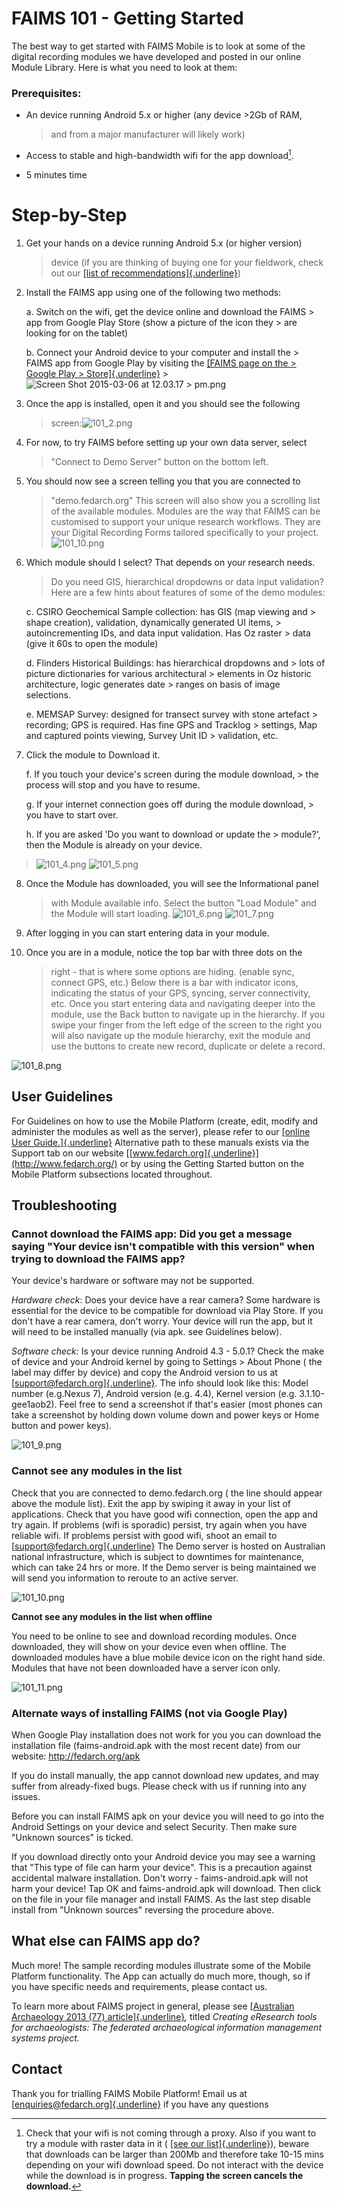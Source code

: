 # FAIMS 101 - Getting Started

The best way to get started with FAIMS Mobile is to look at some of the
digital recording modules we have developed and posted in our online
Module Library. Here is what you need to look at them:

### Prerequisites:

-   An device running Android 5.x or higher (any device >2Gb of RAM,
    > and from a major manufacturer will likely work)

-   Access to stable and high-bandwidth wifi for the app download[^1].

-   5 minutes time

Step-by-Step
============

1.  Get your hands on a device running Android 5.x (or higher version)
    > device (if you are thinking of buying one for your fieldwork,
    > check out our [[list of
    > recommendations]{.underline}](https://www.fedarch.org/news/2016Devices/))

2.  Install the FAIMS app using one of the following two methods:

    a.  Switch on the wifi, get the device online and download the FAIMS
        > app from Google Play Store (show a picture of the icon they
        > are looking for on the tablet)

    b.  Connect your Android device to your computer and install the
        > FAIMS app from Google Play by visiting the [[FAIMS page on the
        > Google Play
        > Store]{.underline}](https://play.google.com/store/apps/details?id=au.org.intersect.faims.android&hl=en)
        > ![Screen Shot 2015-03-06 at 12.03.17
        > pm.png](img/media/image9.png)

3.  Once the app is installed, open it and you should see the following
    > screen:![101_2.png](img/media/image1.png)

4.  For now, to try FAIMS before setting up your own data server, select
    > "Connect to Demo Server" button on the bottom left.

5.  You should now see a screen telling you that you are connected to
    > "demo.fedarch.org" This screen will also show you a scrolling list
    > of the available modules. Modules are the way that FAIMS can be
    > customised to support your unique research workflows. They are
    > your Digital Recording Forms tailored specifically to your
    > project.![101_10.png](img/media/image8.png)

6.  Which module should I select? That depends on your research needs.
    > Do you need GIS, hierarchical dropdowns or data input validation?
    > Here are a few hints about features of some of the demo modules:

    c.  CSIRO Geochemical Sample collection: has GIS (map viewing and
        > shape creation), validation, dynamically generated UI items,
        > autoincrementing IDs, and data input validation. Has Oz raster
        > data (give it 60s to open the module)

    d.  Flinders Historical Buildings: has hierarchical dropdowns and
        > lots of picture dictionaries for various architectural
        > elements in Oz historic architecture, logic generates date
        > ranges on basis of image selections.

    e.  MEMSAP Survey: designed for transect survey with stone artefact
        > recording; GPS is required. Has fine GPS and Tracklog
        > settings, Map and captured points viewing, Survey Unit ID
        > validation, etc.

7.  Click the module to Download it.

    f.  If you touch your device's screen during the module download,
        > the process will stop and you have to resume.

    g.  If your internet connection goes off during the module download,
        > you have to start over.

    h.  If you are asked 'Do you want to download or update the
        > module?', then the Module is already on your device.

> ![101_4.png](img/media/image5.png)
> ![101_5.png](img/media/image2.png)

8.  Once the Module has downloaded, you will see the Informational panel
    > with Module available info. Select the button "Load Module" and
    > the Module will start loading.
    > ![101_6.png](img/media/image4.png)
    > ![101_7.png](img/media/image10.png)

9.  After logging in you can start entering data in your module.

10. Once you are in a module, notice the top bar with three dots on the
    > right - that is where some options are hiding. (enable sync,
    > connect GPS, etc.) Below there is a bar with indicator icons,
    > indicating the status of your GPS, syncing, server connectivity,
    > etc. Once you start entering data and navigating deeper into the
    > module, use the Back button to navigate up in the hierarchy. If
    > you swipe your finger from the left edge of the screen to the
    > right you will also navigate up the module hierarchy, exit the
    > module and use the buttons to create new record, duplicate or
    > delete a record.

![101_8.png](img/media/image6.png)

User Guidelines
---------------

For Guidelines on how to use the Mobile Platform (create, edit, modify
and administer the modules as well as the server), please refer to our
[[online User
Guide.]{.underline}](https://faimsproject.atlassian.net/wiki/display/MobileUser/Home)
Alternative path to these manuals exists via the Support tab on our
website [[www.fedarch.org]{.underline}](http://www.fedarch.org/) or by
using the Getting Started button on the Mobile Platform subsections
located throughout.

Troubleshooting
---------------

### Cannot download the FAIMS app: Did you get a message saying "Your device isn't compatible with this version" when trying to download the FAIMS app?

Your device's hardware or software may not be supported.

*Hardware check*: Does your device have a rear camera? Some hardware is
essential for the device to be compatible for download via Play Store.
If you don't have a rear camera, don't worry. Your device will run the
app, but it will need to be installed manually (via apk. see Guidelines
below).

*Software check:* Is your device running Android 4.3 - 5.0.1? Check the
make of device and your Android kernel by going to Settings > About
Phone ( the label may differ by device) and copy the Android version to
us at [[support@fedarch.org]{.underline}](mailto:support@fedarch.org).
The info should look like this: Model number (e.g.Nexus 7), Android
version (e.g. 4.4), Kernel version (e.g. 3.1.10-gee1aob2). Feel free to
send a screenshot if that's easier (most phones can take a screenshot
by holding down volume down and power keys or Home button and power
keys).

![101_9.png](img/media/image3.png)

### Cannot see any modules in the list

Check that you are connected to demo.fedarch.org ( the line should
appear above the module list). Exit the app by swiping it away in your
list of applications. Check that you have good wifi connection, open the
app and try again. If problems (wifi is sporadic) persist, try again
when you have reliable wifi. If problems persist with good wifi, shoot
an email to
[[support@fedarch.org]{.underline}](mailto:support@fedarch.org) The
Demo server is hosted on Australian national infrastructure, which is
subject to downtimes for maintenance, which can take 24 hrs or more. If
the Demo server is being maintained we will send you information to
reroute to an active server.

![101_10.png](img/media/image8.png)

**Cannot see any modules in the list when offline**

You need to be online to see and download recording modules. Once
downloaded, they will show on your device even when offline. The
downloaded modules have a blue mobile device icon on the right hand
side. Modules that have not been downloaded have a server icon only.

![101_11.png](img/media/image7.png)

### Alternate ways of installing FAIMS (not via Google Play) 

When Google Play installation does not work for you you can download the
installation file (faims-android.apk with the most recent date) from our
website: http://fedarch.org/apk

If you do install manually, the app cannot download new updates, and may
suffer from already-fixed bugs. Please check with us if running into any
issues.

Before you can install FAIMS apk on your device you will need to go into
the Android Settings on your device and select Security. Then make sure
"Unknown sources" is ticked.

If you download directly onto your Android device you may see a warning
that "This type of file can harm your device". This is a precaution
against accidental malware installation. Don't worry -
faims-android.apk will not harm your device! Tap OK and
faims-android.apk will download. Then click on the file in your file
manager and install FAIMS. As the last step disable install from
"Unknown sources" reversing the procedure above.

What else can FAIMS app do?
---------------------------

Much more! The sample recording modules illustrate some of the Mobile
Platform functionality. The App can actually do much more, though, so if
you have specific needs and requirements, please contact us.

To learn more about FAIMS project in general, please see [[Australian
Archaeology 2013 (77)
article]{.underline}](http://search.informit.com.au/documentSummary;dn=721992925861948;res=IELHSS)*,*
titled *Creating eResearch tools for archaeologists: The federated
archaeological information management systems project.*

Contact 
--------

Thank you for trialling FAIMS Mobile Platform! Email us at
[[enquiries@fedarch.org]{.underline}](mailto:enquiries@fedarch.org) if
you have any questions

[^1]: Check that your wifi is not coming through a proxy. Also if you
    want to try a module with raster data in it ( [[see our
    list]{.underline}](https://docs.google.com/a/fedarch.org/spreadsheets/d/13fvm_syQD-QEQIJTEUqSkQoWeZyFjbkfIlG5AjhzRxA/edit#gid=1324979025)),
    beware that downloads can be larger than 200Mb and therefore take
    10-15 mins depending on your wifi download speed. Do not interact
    with the device while the download is in progress. **Tapping the
    screen cancels the download.**
